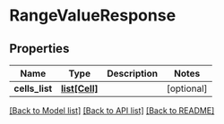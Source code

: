 # RangeValueResponse

## Properties
Name | Type | Description | Notes
------------ | ------------- | ------------- | -------------
**cells_list** | [**list[Cell]**](Cell.md) |  | [optional] 

[[Back to Model list]](../README.md#documentation-for-models) [[Back to API list]](../README.md#documentation-for-api-endpoints) [[Back to README]](../README.md)


